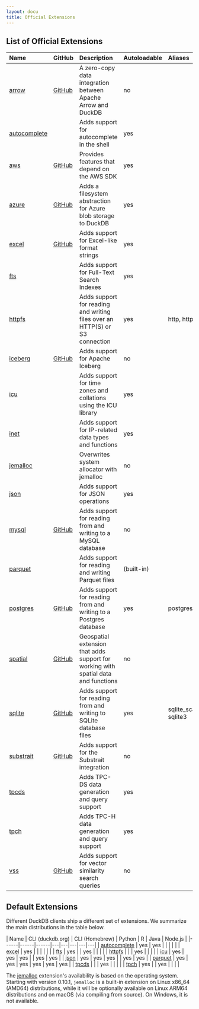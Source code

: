 ```yaml
---
layout: docu
title: Official Extensions
---
```


## List of Official Extensions

| Name                         | GitHub                                                                           | Description                                                                        | Autoloadable  | Aliases                 |
|:-----------------------------|----------------------------------------------------------------------------------|:-----------------------------------------------------------------------------------|:--------------|:------------------------|
| [arrow](arrow)               | [<span class="github">GitHub</span>](https://github.com/duckdb/arrow)            | A zero-copy data integration between Apache Arrow and DuckDB                       | no            |                         |
| [autocomplete](autocomplete) |                                                                                  | Adds support for autocomplete in the shell                                         | yes           |                         |
| [aws](aws)                   | [<span class="github">GitHub</span>](https://github.com/duckdb/duckdb_aws)       | Provides features that depend on the AWS SDK                                       | yes           |                         |
| [azure](azure)               | [<span class="github">GitHub</span>](https://github.com/duckdb/duckdb_azure)     | Adds a filesystem abstraction for Azure blob storage to DuckDB                     | yes           |                         |
| [excel](excel)               | [<span class="github">GitHub</span>](https://github.com/duckdb/duckdb_excel)     | Adds support for Excel-like format strings                                         | yes           |                         |
| [fts](full_text_search)      |                                                                                  | Adds support for Full-Text Search Indexes                                          | yes           |                         |
| [httpfs](httpfs/overview)             |                                                                                  | Adds support for reading and writing files over an HTTP(S) or S3 connection        | yes           | http, https, s3         |
| [iceberg](iceberg)           | [<span class="github">GitHub</span>](https://github.com/duckdb/duckdb_iceberg)   | Adds support for Apache Iceberg                                                    | no            |                         |
| [icu](icu)                   |                                                                                  | Adds support for time zones and collations using the ICU library                   | yes           |                         |
| [inet](inet)                 |                                                                                  | Adds support for IP-related data types and functions                               | yes           |                         |
| [jemalloc](jemalloc)         |                                                                                  | Overwrites system allocator with jemalloc                                          | no            |                         |
| [json](json)                 |                                                                                  | Adds support for JSON operations                                                   | yes           |                         |
| [mysql](mysql)               | [<span class="github">GitHub</span>](https://github.com/duckdb/duckdb_mysql)     | Adds support for reading from and writing to a MySQL database                      | no            |                         |
| [parquet](../data/parquet/overview)           |                                                                                  | Adds support for reading and writing Parquet files                                 | (built-in)    |                         |
| [postgres](postgres)         | [<span class="github">GitHub</span>](https://github.com/duckdb/postgres_scanner) | Adds support for reading from and writing to a Postgres database                   | yes           | postgres_scanner        |
| [spatial](spatial)           | [<span class="github">GitHub</span>](https://github.com/duckdb/duckdb_spatial)   | Geospatial extension that adds support for working with spatial data and functions | no            |                         |
| [sqlite](sqlite)             | [<span class="github">GitHub</span>](https://github.com/duckdb/sqlite_scanner)   | Adds support for reading from and writing to SQLite database files                 | yes           | sqlite_scanner, sqlite3 |
| [substrait](substrait)       | [<span class="github">GitHub</span>](https://github.com/duckdb/substrait)        | Adds support for the Substrait integration                                         | no            |                         |
| [tpcds](tpcds)               |                                                                                  | Adds TPC-DS data generation and query support                                      | yes           |                         |
| [tpch](tpch)                 |                                                                                  | Adds TPC-H data generation and query support                                       | yes           |                         |
| [vss](vss)                   | [<span class="github">GitHub</span>](https://github.com/duckdb/duckdb_vss)       | Adds support for vector similarity search queries                                  | no            |                         |

## Default Extensions

Different DuckDB clients ship a different set of extensions.
We summarize the main distributions in the table below.

<div class="narrow_table"></div>

| Name | CLI (duckdb.org) | CLI (Homebrew) | Python | R | Java | Node.js |
|------|------|------|---|---|---|---|---|
| [autocomplete](autocomplete) | yes | yes |     |     |     |     |
| [excel](excel)               | yes |     |     |     |     |     |
| [fts](full_text_search)      | yes |     | yes |     |     |     |
| [httpfs](httpfs/overview)             |     |     | yes |     |     |     |
| [icu](icu)                   | yes | yes | yes |     | yes | yes |
| [json](json)                 | yes | yes | yes |     | yes | yes |
| [parquet](../data/parquet/overview)           | yes | yes | yes | yes | yes | yes |
| [tpcds](tpcds)               |     |     | yes |     |     |     |
| [tpch](tpch)                 | yes |     | yes |     |     |     |

The [jemalloc](jemalloc) extension's availability is based on the operating system.
Starting with version 0.10.1, `jemalloc` is a built-in extension on Linux x86_64 (AMD64) distributions, while it will be optionally available on Linux ARM64 distributions and on macOS (via compiling from source).
On Windows, it is not available.
